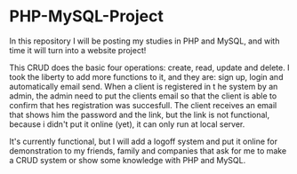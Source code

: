 # PHP-MySQL-Project
In this repository I will be posting my studies in PHP and MySQL, and with time it will turn into a website project!

This CRUD does the basic four operations: create, read, update and delete. I took the liberty to add more functions to it, and they are: sign up, login and automatically email send. When a client is registered in t he system by an admin, the admin need to put the clients email so that the client is able to confirm that hes registration was succesfull. The client receives an email that shows him the password and the link, but the link is not functional, because i didn't put it online (yet), it can only run at local server.

It's currently functional, but I will add a logoff system and put it online for demonstration to my friends, family and companies that ask for me to make a CRUD system or show some knowledge with PHP and MySQL.
